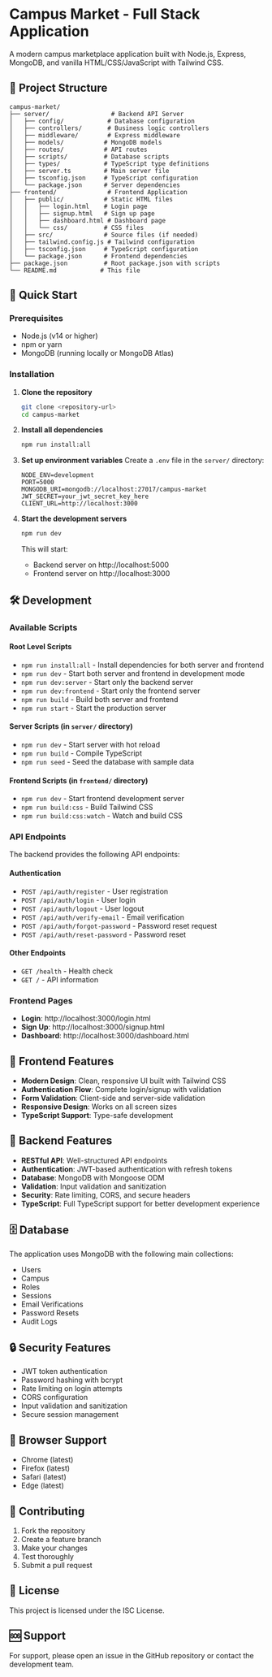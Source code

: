 # Campus Market - Full Stack Application

A modern campus marketplace application built with Node.js, Express, MongoDB, and vanilla HTML/CSS/JavaScript with Tailwind CSS.

## 📁 Project Structure

```
campus-market/
├── server/                 # Backend API Server
│   ├── config/            # Database configuration
│   ├── controllers/       # Business logic controllers
│   ├── middleware/        # Express middleware
│   ├── models/           # MongoDB models
│   ├── routes/           # API routes
│   ├── scripts/          # Database scripts
│   ├── types/            # TypeScript type definitions
│   ├── server.ts         # Main server file
│   ├── tsconfig.json     # TypeScript configuration
│   └── package.json      # Server dependencies
├── frontend/              # Frontend Application
│   ├── public/           # Static HTML files
│   │   ├── login.html    # Login page
│   │   ├── signup.html   # Sign up page
│   │   ├── dashboard.html # Dashboard page
│   │   └── css/          # CSS files
│   ├── src/              # Source files (if needed)
│   ├── tailwind.config.js # Tailwind configuration
│   ├── tsconfig.json     # TypeScript configuration
│   └── package.json      # Frontend dependencies
├── package.json          # Root package.json with scripts
└── README.md            # This file
```

## 🚀 Quick Start

### Prerequisites
- Node.js (v14 or higher)
- npm or yarn
- MongoDB (running locally or MongoDB Atlas)

### Installation

1. **Clone the repository**
   ```bash
   git clone <repository-url>
   cd campus-market
   ```

2. **Install all dependencies**
   ```bash
   npm run install:all
   ```

3. **Set up environment variables**
   Create a `.env` file in the `server/` directory:
   ```env
   NODE_ENV=development
   PORT=5000
   MONGODB_URI=mongodb://localhost:27017/campus-market
   JWT_SECRET=your_jwt_secret_key_here
   CLIENT_URL=http://localhost:3000
   ```

4. **Start the development servers**
   ```bash
   npm run dev
   ```

   This will start:
   - Backend server on http://localhost:5000
   - Frontend server on http://localhost:3000

## 🛠️ Development

### Available Scripts

#### Root Level Scripts
- `npm run install:all` - Install dependencies for both server and frontend
- `npm run dev` - Start both server and frontend in development mode
- `npm run dev:server` - Start only the backend server
- `npm run dev:frontend` - Start only the frontend server
- `npm run build` - Build both server and frontend
- `npm run start` - Start the production server

#### Server Scripts (in `server/` directory)
- `npm run dev` - Start server with hot reload
- `npm run build` - Compile TypeScript
- `npm run seed` - Seed the database with sample data

#### Frontend Scripts (in `frontend/` directory)
- `npm run dev` - Start frontend development server
- `npm run build:css` - Build Tailwind CSS
- `npm run build:css:watch` - Watch and build CSS

### API Endpoints

The backend provides the following API endpoints:

#### Authentication
- `POST /api/auth/register` - User registration
- `POST /api/auth/login` - User login
- `POST /api/auth/logout` - User logout
- `POST /api/auth/verify-email` - Email verification
- `POST /api/auth/forgot-password` - Password reset request
- `POST /api/auth/reset-password` - Password reset

#### Other Endpoints
- `GET /health` - Health check
- `GET /` - API information

### Frontend Pages

- **Login**: http://localhost:3000/login.html
- **Sign Up**: http://localhost:3000/signup.html
- **Dashboard**: http://localhost:3000/dashboard.html

## 🎨 Frontend Features

- **Modern Design**: Clean, responsive UI built with Tailwind CSS
- **Authentication Flow**: Complete login/signup with validation
- **Form Validation**: Client-side and server-side validation
- **Responsive Design**: Works on all screen sizes
- **TypeScript Support**: Type-safe development

## 🔧 Backend Features

- **RESTful API**: Well-structured API endpoints
- **Authentication**: JWT-based authentication with refresh tokens
- **Database**: MongoDB with Mongoose ODM
- **Validation**: Input validation and sanitization
- **Security**: Rate limiting, CORS, and secure headers
- **TypeScript**: Full TypeScript support for better development experience

## 🗄️ Database

The application uses MongoDB with the following main collections:
- Users
- Campus
- Roles
- Sessions
- Email Verifications
- Password Resets
- Audit Logs

## 🔒 Security Features

- JWT token authentication
- Password hashing with bcrypt
- Rate limiting on login attempts
- CORS configuration
- Input validation and sanitization
- Secure session management

## 📱 Browser Support

- Chrome (latest)
- Firefox (latest)
- Safari (latest)
- Edge (latest)

## 🤝 Contributing

1. Fork the repository
2. Create a feature branch
3. Make your changes
4. Test thoroughly
5. Submit a pull request

## 📄 License

This project is licensed under the ISC License.

## 🆘 Support

For support, please open an issue in the GitHub repository or contact the development team.